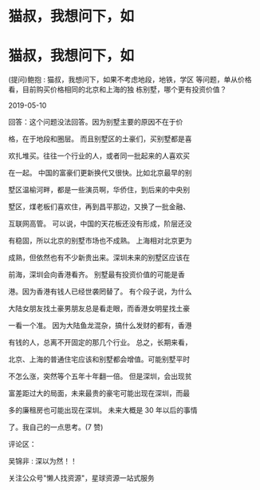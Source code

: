 # 猫叔，我想问下，如

# 猫叔，我想问下，如

(提问)鲍抱 : 猫叔，我想问下，如果不考虑地段，地铁，学区 等问题，单从价格看，目前购买价格相同的北京和上海的独 栋别墅，哪个更有投资价值？

2019-05-10

回答：这个问题没法回答。因为别墅主要的原因不在于价

格，在于地段和圈层。 而且别墅区的土豪们，买别墅都是喜

欢扎堆买。往往一个行业的人，或者同一批起来的人喜欢买

在一起。 中国的富豪们更新换代又很快。比如北京最早的别

墅区温榆河畔，都是一些演员啊，华侨住，到后来的中央别

墅区，煤老板们喜欢住，再到昌平那边，又换了一批金融、

互联网高管。 可以说，中国的天花板还没有形成，阶层还没

有稳固，所以北京的别墅市场也不成熟。 上海相对北京更为

成熟，但依然也有不少新贵出来。深圳未来的别墅区应该在

前海，深圳会向香港看齐。 别墅最有投资价值的可能是香

港。因为香港有钱人已经世袭罔替了。 有个段子说，为什么

大陆女朋友找土豪男朋友总是看走眼，而香港女明星找土豪

一看一个准。 因为大陆鱼龙混杂，搞什么发财的都有，香港

有钱的人，总离不开固定的那几个行业。 总之，长期来看，

北京、上海的普通住宅应该和别墅都会增值。可能别墅平时

不怎么涨，突然等个五年十年翻一倍。 但是深圳，会出现贫

富差距过大的局面，未来最贵的豪宅可能出现在深圳，而最

多的廉租房也可能出现在深圳。 未来大概是 30 年以后的事情

了。我自己的一点思考。(7 赞)

评论区：

吴锦非 : 深以为然！！

关注公众号"懒人找资源"，星球资源一站式服务